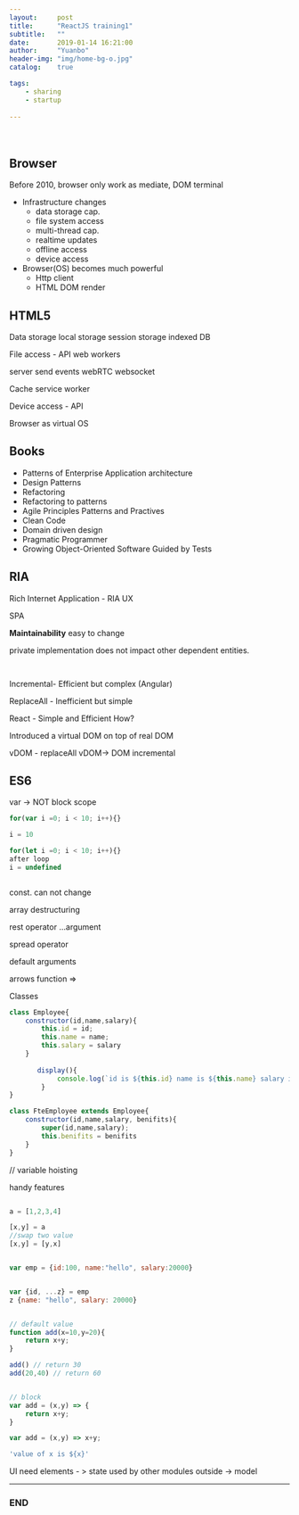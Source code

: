 ```yaml
---
layout:     post
title:      "ReactJS training1"
subtitle:   ""
date:       2019-01-14 16:21:00
author:     "Yuanbo"
header-img: "img/home-bg-o.jpg"
catalog:    true

tags:
    - sharing
    - startup
    
---
```




　　
## Browser

Before 2010, browser only work as mediate, DOM terminal

- Infrastructure changes 
    - data storage cap.
    - file system access
    - multi-thread cap. 
    - realtime updates
    - offline access
    - device access
- Browser(OS) becomes much powerful
    -   Http client
    -   HTML DOM render

## HTML5 

Data storage
local storage
session storage
indexed DB

File access - API 
web workers

server send events 
webRTC
websocket

Cache
service worker

Device access - API 

Browser as virtual OS


## Books 
- Patterns of Enterprise Application architecture
- Design Patterns
- Refactoring
- Refactoring to patterns
- Agile Principles Patterns and Practives
- Clean Code
- Domain driven design
- Pragmatic Programmer
- Growing Object-Oriented Software Guided by Tests

## RIA

Rich Internet Application - RIA 
UX


SPA

**Maintainability**  easy to change

private implementation does not impact other dependent entities.



```javascript
 
```


Incremental- Efficient but complex (Angular)

ReplaceAll - Inefficient but simple


React - Simple and Efficient
How? 

Introduced a virtual DOM on top of real DOM

vDOM - replaceAll
vDOM-> DOM incremental


## ES6
var -> NOT block scope

````javascript
for(var i =0; i < 10; i++){}

i = 10

for(let i =0; i < 10; i++){}
after loop
i = undefined



````

const. can not change

array destructuring

rest operator ...argument

spread operator

default arguments

arrows function =>

Classes

```javascript
class Employee{
    constructor(id,name,salary){
        this.id = id;
        this.name = name;
        this.salary = salary
    }
    
       display(){
            console.log(`id is ${this.id} name is ${this.name} salary is ${this.salary}`)
        }
}

class FteEmployee extends Employee{
    constructor(id,name,salary, benifits){
        super(id,name,salary);
        this.benifits = benifits
    }
}
```
// variable hoisting

handy features


```javascript

a = [1,2,3,4]

[x,y] = a
//swap two value
[x,y] = [y,x]


var emp = {id:100, name:"hello", salary:20000}


var {id, ...z} = emp
z {name: "hello", salary: 20000}


// default value
function add(x=10,y=20){
    return x+y;
}

add() // return 30
add(20,40) // return 60


// block
var add = (x,y) => {
    return x+y;
}

var add = (x,y) => x+y;

'value of x is ${x}'

```

UI need elements - > state
used by other modules outside -> model

---

### END

